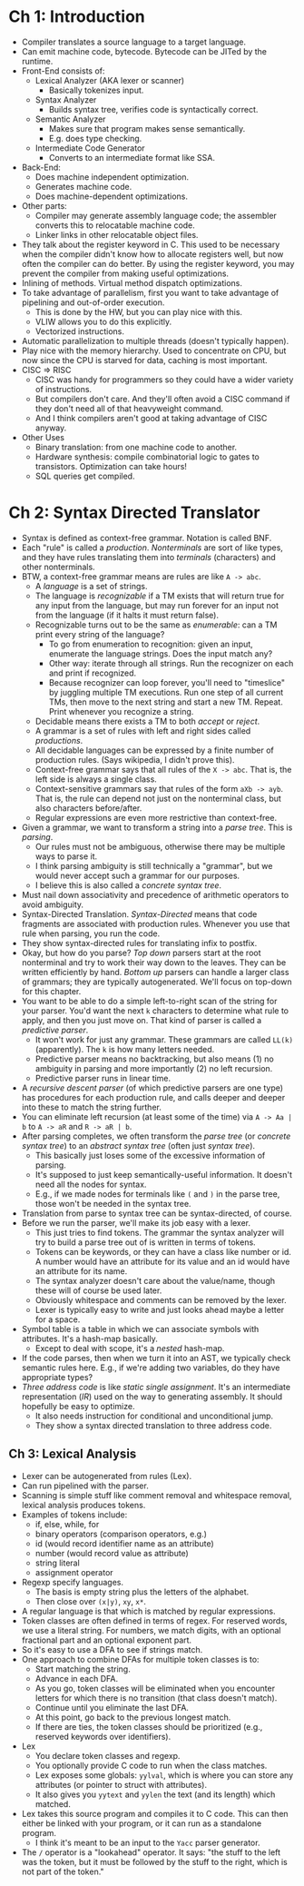 # Ch 1: Introduction

* Compiler translates a source language to a target language.
* Can emit machine code, bytecode. Bytecode can be JITed by the
  runtime.
* Front-End consists of:
    * Lexical Analyzer (AKA lexer or scanner)
        * Basically tokenizes input.
    * Syntax Analyzer
        * Builds syntax tree, verifies code is syntactically correct.
    * Semantic Analyzer
        * Makes sure that program makes sense semantically.
        * E.g. does type checking.
    * Intermediate Code Generator
        * Converts to an intermediate format like SSA.
* Back-End:
    * Does machine independent optimization.
    * Generates machine code.
    * Does machine-dependent optimizations.
* Other parts:
    * Compiler may generate assembly language code; the assembler
      converts this to relocatable machine code.
    * Linker links in other relocatable object files.
* They talk about the register keyword in C. This used to be necessary
  when the compiler didn't know how to allocate registers well, but
  now often the compiler can do better. By using the register keyword,
  you may prevent the compiler from making useful optimizations.
* Inlining of methods. Virtual method dispatch optimizations.
* To take advantage of parallelism, first you want to take advantage
  of pipelining and out-of-order execution.
    * This is done by the HW, but you can play nice with this.
    * VLIW allows you to do this explicitly.
    * Vectorized instructions.
* Automatic parallelization to multiple threads (doesn't typically
  happen).
* Play nice with the memory hierarchy. Used to concentrate on CPU, but
  now since the CPU is starved for data, caching is most important.
* CISC => RISC
    * CISC was handy for programmers so they could have a wider
      variety of instructions.
    * But compilers don't care. And they'll often avoid a CISC command
      if they don't need all of that heavyweight command.
    * And I think compilers aren't good at taking advantage of CISC
      anyway.
* Other Uses
    * Binary translation: from one machine code to another.
    * Hardware synthesis: compile combinatorial logic to gates to
      transistors. Optimization can take hours!
    * SQL queries get compiled.

# Ch 2: Syntax Directed Translator

* Syntax is defined as context-free grammar. Notation is called BNF.
* Each "rule" is called a *production*. *Nonterminals* are sort of
  like types, and they have rules translating them into *terminals*
  (characters) and other nonterminals.
* BTW, a context-free grammar means are rules are like `A -> abc`.
    * A *language* is a set of strings.
    * The language is *recognizable* if a TM exists that will return
      true for any input from the language, but may run forever for an
      input not from the language (if it halts it must return false).
    * Recognizable turns out to be the same as *enumerable*: can a TM
      print every string of the language?
        * To go from enumeration to recognition: given an input,
          enumerate the language strings. Does the input match any?
        * Other way: iterate through all strings. Run the recognizer
          on each and print if recognized.
        * Because recognizer can loop forever, you'll need to
          "timeslice" by juggling multiple TM executions. Run one step
          of all current TMs, then move to the next string and start a
          new TM. Repeat. Print whenever you recognize a string.
    * Decidable means there exists a TM to both *accept* or *reject*.
    * A grammar is a set of rules with left and right sides called
      *productions*.
    * All decidable languages can be expressed by a finite number of
      production rules. (Says wikipedia, I didn't prove this).
    * Context-free grammar says that all rules of the `X -> abc`. That
      is, the left side is always a single class.
    * Context-sensitive grammars say that rules of the form `aXb ->
      ayb`. That is, the rule can depend not just on the nonterminal
      class, but also characters before/after.
    * Regular expressions are even more restrictive than context-free.
* Given a grammar, we want to transform a string into a *parse
  tree*. This is *parsing*.
    * Our rules must not be ambiguous, otherwise there may be
      multiple ways to parse it.
    * I think parsing ambiguity is still technically a "grammar", but
      we would never accept such a grammar for our purposes.
    * I believe this is also called a *concrete syntax tree*.
* Must nail down associativity and precedence of arithmetic operators
  to avoid ambiguity.
* Syntax-Directed Translation. *Syntax-Directed* means that code
  fragments are associated with production rules. Whenever you use
  that rule when parsing, you run the code.
* They show syntax-directed rules for translating infix to postfix.
* Okay, but how do you parse? *Top down* parsers start at the root
  nonterminal and try to work their way down to the leaves. They can
  be written efficiently by hand. *Bottom up* parsers can handle a
  larger class of grammars; they are typically autogenerated. We'll
  focus on top-down for this chapter.
* You want to be able to do a simple left-to-right scan of the string
  for your parser. You'd want the next `k` characters to determine
  what rule to apply, and then you just move on. That kind of parser
  is called a *predictive parser*.
    * It won't work for just any grammar. These grammars are called
      `LL(k)` (apparently). The `k` is how many letters needed.
    * Predictive parser means no backtracking, but also means (1) no
      ambiguity in parsing and more importantly (2) no left recursion.
    * Predictive parser runs in linear time.
* A *recursive descent parser* (of which predictive parsers are one
  type) has procedures for each production rule, and calls deeper and
  deeper into these to match the string further.
* You can eliminate left recursion (at least some of the time) via `A
  -> Aa | b` to `A -> aR` and `R -> aR | b`.
* After parsing completes, we often transform the *parse tree* (or
  *concrete syntax tree*) to an *abstract syntax tree* (often just
  *syntax tree*).
    * This basically just loses some of the excessive information of
      parsing.
    * It's supposed to just keep semantically-useful information. It
      doesn't need all the nodes for syntax.
    * E.g., if we made nodes for terminals like `(` and `)` in the
      parse tree, those won't be needed in the syntax tree.
* Translation from parse to syntax tree can be syntax-directed, of
  course.
* Before we run the parser, we'll make its job easy with a lexer.
    * This just tries to find tokens. The grammar the syntax analyzer
      will try to build a parse tree out of is written in terms of
      tokens.
    * Tokens can be keywords, or they can have a class like number or
      id. A number would have an attribute for its value and an id
      would have an attribute for its name.
    * The syntax analyzer doesn't care about the value/name, though
      these will of course be used later.
    * Obviously whitespace and comments can be removed by the lexer.
    * Lexer is typically easy to write and just looks ahead maybe a
      letter for a space.
* Symbol table is a table in which we can associate symbols with
  attributes. It's a hash-map basically.
    * Except to deal with scope, it's a *nested* hash-map.
* If the code parses, then when we turn it into an AST, we typically
  check semantic rules here. E.g., if we're adding two variables, do
  they have appropriate types?
* *Three address code* is like *static single assignment*. It's an
  intermediate representation (*IR*) used on the way to generating
  assembly. It should hopefully be easy to optimize.
    * It also needs instruction for conditional and unconditional
      jump.
    * They show a syntax directed translation to three address code.

## Ch 3: Lexical Analysis

* Lexer can be autogenerated from rules (Lex).
* Can run pipelined with the parser.
* Scanning is simple stuff like comment removal and whitespace
  removal, lexical analysis produces tokens.
* Examples of tokens include:
    * if, else, while, for
    * binary operators (comparison operators, e.g.)
    * id (would record identifier name as an attribute)
    * number (would record value as attribute)
    * string literal
    * assignment operator
* Regexp specify languages.
    * The basis is empty string plus the letters of the alphabet.
    * Then close over `(x|y)`, `xy`, `x*`.
* A regular language is that which is matched by regular expressions.
* Token classes are often defined in terms of regex. For reserved
  words, we use a literal string. For numbers, we match digits, with
  an optional fractional part and an optional exponent part.
* So it's easy to use a DFA to see if strings match.
* One approach to combine DFAs for multiple token classes is to:
    * Start matching the string.
    * Advance in each DFA.
    * As you go, token classes will be eliminated when you encounter
      letters for which there is no transition (that class doesn't
      match).
    * Continue until you eliminate the last DFA.
    * At this point, go back to the previous longest match.
    * If there are ties, the token classes should be prioritized
      (e.g., reserved keywords over identifiers).
* Lex
    * You declare token classes and regexp.
    * You optionally provide C code to run when the class matches.
    * Lex exposes some globals: `yylval`, which is where you can store
      any attributes (or pointer to struct with attributes).
    * It also gives you `yytext` and `yylen` the text (and its length)
      which matched.
* Lex takes this source program and compiles it to C code. This can
  then either be linked with your program, or it can run as a
  standalone program.
    * I think it's meant to be an input to the `Yacc` parser
      generator.
* The `/` operator is a "lookahead" operator. It says: "the stuff to
  the left was the token, but it must be followed by the stuff to the
  right, which is not part of the token."
